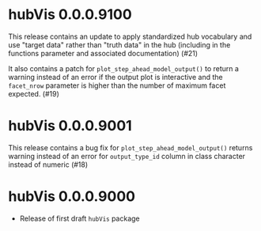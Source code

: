 # hubVis 0.0.0.9100

This release contains an update to apply standardized hub vocabulary and use 
"target data" rather than "truth data" in the hub (including in the functions 
parameter and associated documentation) (#21)

It also contains a patch for `plot_step_ahead_model_output()` to return a
warning instead of an error if the output plot is interactive and the `facet_nrow` 
parameter is higher than the number of maximum facet expected. (#19)

# hubVis 0.0.0.9001

This release contains a bug fix for `plot_step_ahead_model_output()` returns
warning instead of an error for `output_type_id` column in class character
instead of numeric (#18)

# hubVis 0.0.0.9000

* Release of first draft `hubVis` package
